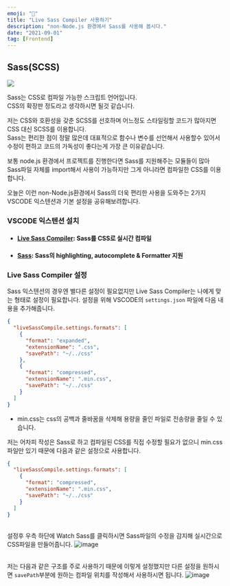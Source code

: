 ```yaml
---
emoji: "📢"
title: "Live Sass Compiler 사용하기"
description: "non-Node.js 환경에서 Sass를 사용해 봅시다."
date: "2021-09-01"
tag: [Frontend]
---
```


## Sass(SCSS)

<img src="https://user-images.githubusercontent.com/71566740/133248000-62950c37-88dd-491e-8d1f-f0e8c66241e0.png" class="img large">

Sass는 CSS로 컴파일 가능한 스크립트 언어입니다.
<br>CSS의 확장판 정도라고 생각하시면 될것 같습니다.

저는 CSS와 호환성을 갖춘 SCSS를 선호하며 어느정도 스타일링할 코드가 많아지면 CSS 대신 SCSS를 이용합니다.
<br>Sass는 편리한 점이 정말 많은데 대표적으로 함수나 변수를 선언해서 사용할수 있어서 수정이 편하고 코드의 가독성이 좋다는게 가장 큰 이유같습니다.

보통 node.js 환경에서 프로젝트를 진행한다면 Sass를 지원해주는 모듈들이 많아 Sass파일 자체를 import해서 사용이 가능하지만 그게 아니라면 컴파일한 CSS를 이용합니다.

오늘은 이런 non-Node.js환경에서 Sass의 더욱 편리한 사용을 도와주는 2가지 VSCODE 익스텐션과 기본 설정을 공유해보려합니다.

### VSCODE 익스텐션 설치

- #### [Live Sass Compiler](https://marketplace.visualstudio.com/items?itemName=ritwickdey.live-sass): Sass를 CSS로 실시간 컴파일

- #### [Sass](https://marketplace.visualstudio.com/items?itemName=Syler.sass-indented): Sass의 highlighting, autocomplete & Formatter 지원

### Live Sass Compiler 설정

Sass 익스텐션의 경우엔 별다른 설정이 필요없지만 Live Sass Compiler는 나에게 맞는 형태로 설정이 필요합니다.
설정을 위해 VSCODE의 `settings.json` 파일에 다음 내용을 추가해줍니다.

```json
{
  "liveSassCompile.settings.formats": [
    {
      "format": "expanded",
      "extensionName": ".css",
      "savePath": "~/../css"
    },
    {
      "format": "compressed",
      "extensionName": ".min.css",
      "savePath": "~/../css"
    }
  ]
}
```

- min.css는 css의 공백과 줄바꿈을 삭제해 용량을 줄인 파일로 전송량을 줄일 수 있습니다.

저는 어차피 작성은 Sass로 하고 컴파일된 CSS를 직접 수정할 필요가 없으니 min.css파일만 있기 때문에 다음과 같은 설정으로 사용합니다.

```json
{
  "liveSassCompile.settings.formats": [
    {
      "format": "compressed",
      "extensionName": ".min.css",
      "savePath": "~/../css"
    }
  ]
}
```

<br>설정후 우측 하단에 Watch Sass를 클릭하시면 Sass파일의 수정을 감지해 실시간으로 CSS파일을 만들어줍니다.
![image](https://user-images.githubusercontent.com/71566740/133251442-d957eeaf-b125-4419-87bf-0fd5aa3f0413.png)

<br>저는 다음과 같은 구조를 주로 사용하기 때문에 이렇게 설정했지만 다른 설정을 원하시면 `savePath`부분에 원하는 컴파일 위치를 작성해서 사용하시면 됩니다.
![image](https://user-images.githubusercontent.com/71566740/133251746-ffd66e52-3d03-42cd-8bfd-0d90f861854b.png)
